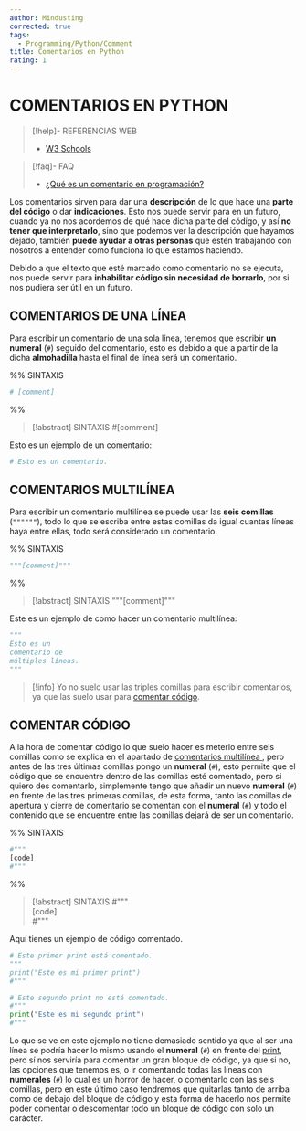 ```yaml
---
author: Mindusting
corrected: true
tags:
  - Programming/Python/Comment
title: Comentarios en Python
rating: 1
---
```



# COMENTARIOS EN PYTHON

> [!help]- REFERENCIAS WEB
> - [W3 Schools](https://www.w3schools.com/python/python_comments.asp)

> [!faq]- FAQ
> - [¿Qué es un comentario en programación?](../pc/pc_comment.md)

Los comentarios sirven para dar una **descripción** de lo que hace una **parte del código** o dar **indicaciones**. Esto nos puede servir para en un futuro, cuando ya no nos acordemos de qué hace dicha parte del código, y así **no tener que interpretarlo**, sino que podemos ver la descripción que hayamos dejado, también **puede ayudar a otras personas** que estén trabajando con nosotros a entender como funciona lo que estamos haciendo.

Debido a que el texto que esté marcado como comentario no se ejecuta, nos puede servir para **inhabilitar código sin necesidad de borrarlo**, por si nos pudiera ser útil en un futuro.

## COMENTARIOS DE UNA LÍNEA

Para escribir un comentario de una sola línea, tenemos que escribir **un numeral** (`#`) seguido del comentario, esto es debido a que a partir de la dicha **almohadilla** hasta el final de línea será un comentario.

%%
SINTAXIS

```python
# [comment]
```
%%

> [!abstract] SINTAXIS
> <span class="comment-color">#<span class="italic">[comment]</span></span>

Esto es un ejemplo de un comentario:

```python
# Esto es un comentario.
```

## COMENTARIOS MULTILÍNEA

Para escribir un comentario multilínea se puede usar las **seis comillas** (`""""""`), todo lo que se escriba entre estas comillas da igual cuantas líneas haya entre ellas, todo será considerado un comentario.

%%
SINTAXIS

```python
"""[comment]"""
```
%%

> [!abstract] SINTAXIS
> <span class="comment-color">"""<span class="italic">[comment]</span>"""</span>

Este es un ejemplo de como hacer un comentario multilínea:

```python
"""
Esto es un
comentario de
múltiples líneas.
"""
```

> [!info]
> Yo no suelo usar las triples comillas para escribir comentarios, ya que las suelo usar para [comentar código](<## COMENTAR CÓDIGO>).

## COMENTAR CÓDIGO

A la hora de comentar código lo que suelo hacer es meterlo entre seis comillas como se explica en el apartado de [comentarios multilínea ](<## COMENTARIOS MULTILÍNEA>), pero antes de las tres últimas comillas pongo un **numeral** (`#`), esto permite que el código que se encuentre dentro de las comillas esté comentado, pero si quiero des comentarlo, simplemente tengo que añadir un nuevo **numeral** (`#`) en frente de las tres primeras comillas, de esta forma, tanto las comillas de apertura y cierre de comentario se comentan con el **numeral** (`#`) y todo el contenido que se encuentre entre las comillas dejará de ser un comentario.

%%
SINTAXIS

```python
#"""
[code]
#"""
```
%%

>[!abstract] SINTAXIS
> <span class="comment-color">#"""</span><br><span class="italic grey">[code]</span><br><span class="comment-color">#"""</span>

Aquí tienes un ejemplo de código comentado.

```python
# Este primer print está comentado.
"""
print("Este es mi primer print")
#"""

# Este segundo print no está comentado.
#"""
print("Este es mi segundo print")
#"""
```

Lo que se ve en este ejemplo no tiene demasiado sentido ya que al ser una línea se podría hacer lo mismo usando el **numeral** (`#`) en frente del [print](py_print.md), pero sí nos serviría para comentar un gran bloque de código, ya que si no, las opciones que tenemos es, o ir comentando todas las líneas con  **numerales** (`#`) lo cual es un horror de hacer, o comentarlo con las seis comillas, pero en este último caso tendremos que quitarlas tanto de arriba como de debajo del bloque de código y esta forma de hacerlo nos permite poder comentar o descomentar todo un bloque de código con solo un carácter.
